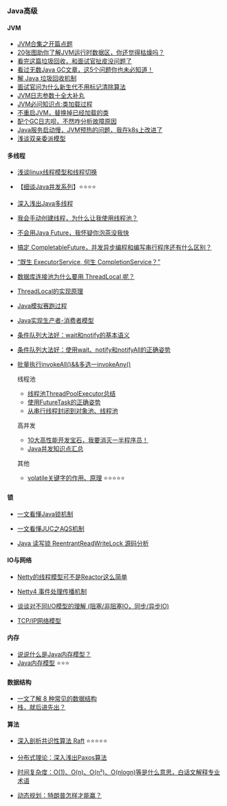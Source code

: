 ### Java高级

#### JVM

* [JVM合集之开篇点题](https://mp.weixin.qq.com/s/LcJkvrMMZU0-RrZvQXp_hw)
* [20张图助你了解JVM运行时数据区，你还觉得枯燥吗？](https://mp.weixin.qq.com/s/enKyxwDN09oEsYiEX8999w)
* [看完这篇垃圾回收，和面试官扯皮没问题了](https://mp.weixin.qq.com/s/_AKQs-xXDHlk84HbwKUzOw)
* [看过无数Java GC文章，这5个问题你也未必知道！](https://mp.weixin.qq.com/s?__biz=MzIyNjMxOTY0NA==&mid=2247484083&idx=1&sn=cf00f99e78a75a1fc6ba4b190f6111a0&chksm=e8730ec0df0487d6033a3e1e83227ff1a537c3793913b61261ef14be7d8b65f7dbcc142defd0&scene=178&cur_album_id=1408139825852776448#rd)
* [解 Java 垃圾回收机制](https://mp.weixin.qq.com/s/ooj38UUBjOElAHnzPfhmsw)
* [面试官问为什么新生代不用标记清除算法](https://mp.weixin.qq.com/s/qGL36Q1npiYKKTOG5SVv1A)
* [JVM日志参数十全大补丸](https://mp.weixin.qq.com/s/XZFEgf1ZS7gNt7lku3TF4g)
* [JVM必问知识点:类加载过程](https://mp.weixin.qq.com/s/eHqFONXXNc-LD4ugaKM6UA)
* [不重启JVM，替换掉已经加载的类](https://mp.weixin.qq.com/s/YtM93N3GmFncLBeaZo84-Q)
* [配个GC日志呗，不然咋分析故障原因](https://mp.weixin.qq.com/s/bKyouiFGtVyY265j3K8EZA)
* [Java服务启动慢，JVM预热的问题，我在k8s上改进了](https://mp.weixin.qq.com/s/wEkV_D_ic2zgY9QZqaPxIw)
* [浅谈双亲委派模型](https://monkeysayhi.github.io/2017/12/20/%E6%B5%85%E8%B0%88%E5%8F%8C%E4%BA%B2%E5%A7%94%E6%B4%BE%E6%A8%A1%E5%9E%8B/)



#### 多线程

* [浅谈linux线程模型和线程切换](https://monkeysayhi.github.io/2017/11/29/%E6%B5%85%E8%B0%88linux%E7%BA%BF%E7%A8%8B%E6%A8%A1%E5%9E%8B%E5%92%8C%E7%BA%BF%E7%A8%8B%E5%88%87%E6%8D%A2/)

* 【[细谈Java并发系列](./Concurrent/README.md)】:star::star::star::star:

* [深入浅出Java多线程](https://blog.csdn.net/weixin_44104367/article/details/104481510)
* [我会手动创建线程，为什么让我使用线程池？](https://mp.weixin.qq.com/s/0lNXfEVLfZTEEaYQ4h4dgA)
* [不会用Java Future，我怀疑你泡茶没我快](https://mp.weixin.qq.com/s/upLpuE55dfV5PmDAqKnDHQ)
* [搞定 CompletableFuture，并发异步编程和编写串行程序还有什么区别？](https://mp.weixin.qq.com/s/lPh-KHrle6ORKEnmrlXKfQ)
* [“既生 ExecutorService, 何生 CompletionService？”](https://mp.weixin.qq.com/s/RXFj2J2IdYbCRSGZhW8Rrg)
* [数据库连接池为什么要用 ThreadLocal 呢？](https://mp.weixin.qq.com/s?__biz=MzI4ODQ3NjE2OA==&mid=2247492604&idx=1&sn=05c1c360d5d0100c8bf50596568cea1a)
* [ThreadLocal的实现原理](https://monkeysayhi.github.io/2016/11/27/%E6%BA%90%E7%A0%81%7CThreadLocal%E7%9A%84%E5%AE%9E%E7%8E%B0%E5%8E%9F%E7%90%86/)
* [Java模拟赛跑过程](https://monkeysayhi.github.io/2017/10/08/Java%E6%A8%A1%E6%8B%9F%E8%B5%9B%E8%B7%91%E8%BF%87%E7%A8%8B/)
* [Java实现生产者-消费者模型](https://monkeysayhi.github.io/2017/10/08/Java%E5%AE%9E%E7%8E%B0%E7%94%9F%E4%BA%A7%E8%80%85-%E6%B6%88%E8%B4%B9%E8%80%85%E6%A8%A1%E5%9E%8B/)
* [条件队列大法好：wait和notify的基本语义](https://monkeysayhi.github.io/2017/11/15/%E6%9D%A1%E4%BB%B6%E9%98%9F%E5%88%97%E5%A4%A7%E6%B3%95%E5%A5%BD%EF%BC%9Await%E5%92%8Cnotify%E7%9A%84%E5%9F%BA%E6%9C%AC%E8%AF%AD%E4%B9%89/)
* [条件队列大法好：使用wait、notify和notifyAll的正确姿势](https://monkeysayhi.github.io/2017/11/29/%E6%9D%A1%E4%BB%B6%E9%98%9F%E5%88%97%E5%A4%A7%E6%B3%95%E5%A5%BD%EF%BC%9A%E4%BD%BF%E7%94%A8wait%E3%80%81notify%E5%92%8CnotifyAll%E7%9A%84%E6%AD%A3%E7%A1%AE%E5%A7%BF%E5%8A%BF/)
* [批量执行invokeAll()&&多选一invokeAny()](https://monkeysayhi.github.io/2017/11/19/%E6%BA%90%E7%A0%81%7C%E6%89%B9%E9%87%8F%E6%89%A7%E8%A1%8CinvokeAll()&&%E5%A4%9A%E9%80%89%E4%B8%80invokeAny()/)


    线程池
    * [线程池ThreadPoolExecutor总结](https://monkeysayhi.github.io/2018/11/08/%E7%BA%BF%E7%A8%8B%E6%B1%A0ThreadPoolExecutor%E6%80%BB%E7%BB%93/)
    * [使用FutureTask的正确姿势](https://monkeysayhi.github.io/2017/10/29/%E6%BA%90%E7%A0%81%7C%E4%BD%BF%E7%94%A8FutureTask%E7%9A%84%E6%AD%A3%E7%A1%AE%E5%A7%BF%E5%8A%BF/)
    * [从串行线程封闭到对象池、线程池](https://monkeysayhi.github.io/2017/10/26/%E6%BA%90%E7%A0%81%7C%E4%BB%8E%E4%B8%B2%E8%A1%8C%E7%BA%BF%E7%A8%8B%E5%B0%81%E9%97%AD%E5%88%B0%E5%AF%B9%E8%B1%A1%E6%B1%A0%E3%80%81%E7%BA%BF%E7%A8%8B%E6%B1%A0/)

    高并发
    * [10大高性能开发宝石，我要消灭一半程序员！](https://mp.weixin.qq.com/s?__biz=MzIyNjMxOTY0NA==&mid=2247486319&idx=1&sn=3d49360a9451916b277b2cba6fca7873&chksm=e873071cdf048e0a4f64c7445a9815e61d3b820098da6fda9e2a70d5038ed92a0e13cbfca04d&scene=178&cur_album_id=1408139825852776448#rd)
    * [Java并发知识点汇总](https://blog.csdn.net/codingtu/article/details/78061028)


    其他
    * [volatile关键字的作用、原理](https://monkeysayhi.github.io/2016/11/29/volatile%E5%85%B3%E9%94%AE%E5%AD%97%E7%9A%84%E4%BD%9C%E7%94%A8%E3%80%81%E5%8E%9F%E7%90%86/) :star::star::star::star::star:

#### 锁
* [一文看懂Java锁机制](https://mp.weixin.qq.com/s/dFh4WN1je8VmFdYX8Czhew)

* [一文看懂JUC之AQS机制](https://mp.weixin.qq.com/s/HEylBNG8-uIHrUwDFE8GYA)

* [Java 读写锁 ReentrantReadWriteLock 源码分析](https://mp.weixin.qq.com/s/qI7ngEDbaeq3M6Qj_LSeBg)


#### IO与网络

* [Netty的线程模型可不是Reactor这么简单](https://mp.weixin.qq.com/s/kcSI0yQH3HxZt5KFU-M8_w)

* [Netty4 事件处理传播机制](https://mp.weixin.qq.com/s/5dlUN0bzW3aKfcg1PSR5Ow)


* [谈谈对不同I/O模型的理解 (阻塞/非阻塞IO，同步/异步IO)](https://my.oschina.net/u/4504531/blog/4718645)

* [TCP/IP网络模型](https://mp.weixin.qq.com/s/-dCQjrJQjKbZRsPCBJhRwA)

#### 内存

* [说说什么是Java内存模型？](https://mp.weixin.qq.com/s/2WGe0XP-Upz0Pwd05ASTXQ)
* [Java内存模型](https://monkeysayhi.github.io/2016/11/26/Java%E5%86%85%E5%AD%98%E6%A8%A1%E5%9E%8B/) :star::star::star:


#### 数据结构

* [一文了解 8 种常见的数据结构](https://my.oschina.net/qinggee/blog/4618256)
* [栈，就后进先出？](https://mp.weixin.qq.com/s/6l1wtgTiBjv7AKfgrfx4Fw)


#### 算法

* [深入剖析共识性算法 Raft](https://my.oschina.net/vivotech/blog/5023558) :star::star::star::star::star:

* [分布式理论：深入浅出Paxos算法](https://mp.weixin.qq.com/s/Z70jtoACsnc64ln1YkWC8A)

* [时间复杂度：O(1)、O(n)、O(n²)、O(nlogn)等是什么意思，白话文解释专业术语](https://blog.csdn.net/qq_27093465/article/details/70690749)

* [动态规划：特朗普怎样才能赢？](https://mp.weixin.qq.com/s?__biz=MzIyNjMxOTY0NA==&mid=2247487554&idx=1&sn=5daa297837855b397cddb5bc51f4212a&chksm=e8731c31df0495275424d170220b06fa586b66724388e26d351962c6775ccd8045c6844bfafb&scene=178&cur_album_id=1359688690091753473#rd) 
